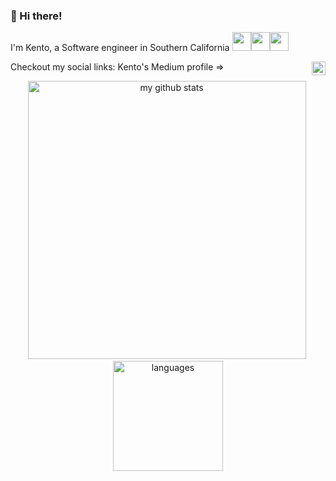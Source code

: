 ###  👋 Hi there!
I'm Kento, a Software engineer in Southern California <img src="https://media2.giphy.com/media/TiUn9ylege7lI7Dj2n/source.gif" width="30px"><img src="https://cdn.edu.buncee.com/rackspace/bnc-assets/animations/b7b0e81603cc2b33d502bb8e6280c096/859/1428011701_wavesbyyuki_01.gif" width="30px"><img src="http://fc05.deviantart.net/fs71/f/2011/161/5/2/happy_sun_by_vanillanade-d3ikqxc.gif" width="30px">

Checkout my social links:
Kento's Medium profile => <a href="https://medium.com/@kmurata798">
  <img align="right" alt="Kento Murata | Medium" width="22px" src="https://cdn4.iconfinder.com/data/icons/social-media-2210/24/Medium-512.png" />
</a>

<p align="center">
  <img src="https://github-readme-stats.vercel.app/api?username=kmurata798&show_icons=true&title_color=69f2ba&icon_color=7886e6&text_color=939eaf&bg_color=151515" alt="my github stats" width="445"/>&nbsp;
  <img src="https://github-readme-stats.vercel.app/api/top-langs/?username=ellojess&layout=compact&show_icons=true&title_color=69f2ba&icon_color=fc8930&text_color=939eaf&bg_color=151515" alt="languages" height="176">
</p>
